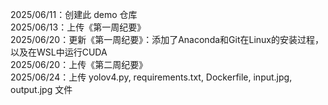2025/06/11：创建此 demo 仓库\
2025/06/13：上传《第一周纪要》\
2025/06/20：更新《第一周纪要》：添加了Anaconda和Git在Linux的安装过程，以及在WSL中运行CUDA\
2025/06/20：上传《第二周纪要》\
2025/06/24：上传 yolov4.py, requirements.txt, Dockerfile, input.jpg, output.jpg 文件

